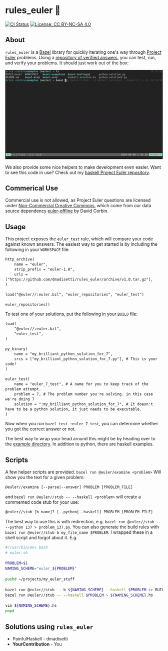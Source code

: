 # rules_euler :abacus:
[![CI Status](https://github.com/dmadisetti/rules_euler/workflows/bazel-test/badge.svg)](https://github.com/dmadisetti/rules_euler)
[![License: CC BY-NC-SA 4.0](https://img.shields.io/badge/License-CC%20BY--NC--SA%204.0-lightgrey.svg)](https://creativecommons.org/licenses/by-nc-sa/4.0/)

## About

`rules_euler` is a
[Bazel](https://docs.bazel.build/versions/master/bazel-overview.html) library
for quickly iterating one's way through [Project
Euler](https://projecteuler.net) problems. Using a [repository of verified
answers](https://github.com/davidcorbin/euler-offline), you can test, run, and
verify your problems. It should just work out of the box:

![Example of rules_euler in action](examples/example.gif)

We also provide some nice helpers to make development even easier. Want to see
this code in use? Check out my [haskell Project Euler
repository](https://github.com/dmadisetti/painfulhaskell).

## Commerical Use
Commercial use is not allowed, as Project Euler questions are licensed under
[Non-Commercial Creative Commons](https://projecteuler.net/copyright), which
come from our data source dependency
[euler-offline](https://github.com/davidcorbin/euler-offline) by David Corbin.

## Usage

This project exposes the `euler_test` rule, which will compare your code
against known answers. The easiest way to get started is by including the
following in your `WORKSPACE` file:

```starlark
http_archive(
    name = "euler",
    strip_prefix = "euler-1.0",
    urls = ["https://github.com/dmadisetti/rules_euler/archive/v1.0.tar.gz"],
)

load("@euler//:euler.bzl", "euler_repositories", "euler_test")

euler_repositories()
```

To test one of your solutions, put the following in your `BUILD` file:

```starlark
load(
    "@euler//:euler.bzl",
    "euler_test",
)

py_binary(
    name = "my_brilliant_python_solution_for_7",
    srcs = ["my_brilliant_python_solution_for_7.py"], # This is your code!
)

euler_test(
    name = "euler_7_test", # A name for you to keep track of the problem attempt.
    problem = 7, # The problem number you're solving. in this case we're doing 7
    solution = ":my_brilliant_python_solution_for_7", # It doesn't have to be a python solution, it just needs to be executable.
)
```

Now when you run `bazel test :euler_7_test`, you can determine whether you got the correct answer or not.

The best way to wrap your head around this might be by heading over to the
[example
directory](https://github.com/dmadisetti/rules_euler/tree/master/examples). In
addition to python, there are haskell examples.

## Scripts

A few helper scripts are provided. `bazel run @euler/examine <problem>` Will
show you the text for a given problem:

```txt
@euler//examine [--parse|--answer] PROBLEM [PROBLEM_FILE]
```

and `bazel run @euler//stub -- --haskell <problem>` will create a commented
code stub for your use:

```txt
@euler//stub [b name]? [--python|--haskell] PROBLEM [PROBLEM_FILE]
```

The best way to use this is with redirection, e.g. `bazel run @euler//stub --
--python 137 > problem_137.py`. You can also generate the build rules with
`bazel run @euler//stub b my_file_name $PROBLEM`. I wrapped these in a shell
script and forgot about it. E.g.

```bash
#!/usr/bin/env bash
# euler.sh

PROBLEM=$1
NAMING_SCHEME="euler_${PROBLEM}"

pushd ~/projects/my_euler_stuff

bazel run @euler//stub -- b ${NAMING_SCHEME} --haskell $PROBLEM >> BUILD
bazel run @euler//stub -- --haskell $PROBLEM > ${NAMING_SCHEME}.hs

vim ${NAMING_SCHEME}.hs
popd
```

## Solutions using `rules_euler`

  - PainfulHaskell - dmadisetti
  - **YourContribution** - You
